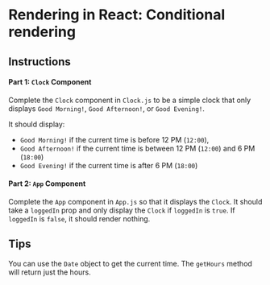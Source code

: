 <div markdown="fileTab.file.challenge.instructions" class="markdown collapsed"><h1>Rendering in React: Conditional rendering</h1><h2>Instructions</h2><h4>Part 1: <code>Clock</code> Component</h4><p>Complete the <code>Clock</code> component in <code>Clock.js</code> to be a simple clock that only displays <code>Good Morning!</code>, <code>Good Afternoon!</code>, or <code>Good Evening!</code>.</p>
<p>It should display:</p>
<ul>
<li><code>Good Morning!</code> if the current time is before 12 PM (<code>12:00</code>),</li>
<li><code>Good Afternoon!</code> if the current time is between 12 PM (<code>12:00</code>) and 6 PM (<code>18:00</code>)</li>
<li><code>Good Evening!</code> if the current time is after 6 PM (<code>18:00</code>)</li>
</ul>
<h4>Part 2: <code>App</code> Component</h4><p>Complete the <code>App</code> component in <code>App.js</code> so that it displays the <code>Clock</code>. It should take a <code>loggedIn</code> prop and only display the <code>Clock</code> if <code>loggedIn</code> is <code>true</code>. If <code>loggedIn</code> is <code>false</code>, it should render nothing.</p>
<h2>Tips</h2><p>You can use the <code>Date</code> object to get the current time. The <code>getHours</code> method will return just the hours.</p>
</div>